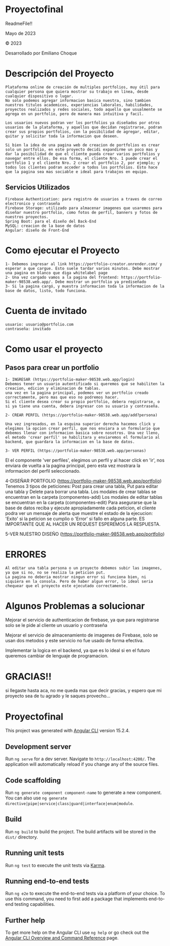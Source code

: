 # Proyectofinal

ReadmeFile!!

Mayo de 2023

© 2023

Desarrollado por Emiliano Choque

# Descripción del Proyecto

    Plataforma online de creación de multiples portfolios, muy útil para cualquier persona que quiera mostrar su trabajo en línea, desde cualquier dispositivo o lugar.
    No solo podemos agregar informacion basica nuestra, sino tambien nuestros titulos academicos, experiencias laborales, habilidades, proyectos realizados y redes sociales, todo aquello que usualmente se agrega en un portfolio, pero de manera mas intuitiva y facil. 

    Los usuarios nuevos podran ver los portfolios ya diseñados por otros usuarios de la plataforma, y aquellos que decidan registrarse, podran crear sus propios portfolios, con la posibilidad de agregar, editar, quitar y solicitar toda la informacion que deseen.

    Si bien la idea de una pagina web de creacion de portfolios es crear solo un portfolio, en este proyecto decidi expandirme un poco mas y dar la posibilidad de que el cliente pueda crear varios portfolios y navegar entre ellos. De esa forma, el cliente Nro. 1 puede crear el portfolio 1 y el cliente Nro. 2 crear el portfolio 2, por ejemplo; y todos los clientes podran acceder a todos los portfolios. Esto hace que la pagina sea mas sociable e ideal para trabajos en equipo.

## Servicios Utilizados

    Firebase Authentication: para registro de usuarios a traves de correo electronico y contraseña
    Firebase Storage: utilizado para almacenar imagenes que usaremos para diseñar nuestro portfolio, como fotos de perfil, banners y fotos de nuestros proyectos.
    Spring Boot: para el diseño del Back-End 
    MySQL: creacion de la base de datos
    Angular: diseño de Front-End

# Como ejecutar el Proyecto
    1- Debemos ingresar al link https://portfolio-creator.onrender.com/ y esperar a que cargue. Esto suele tardar varios minutos. Debe mostrar una pagina en blanco que diga whitelabel page
    2- Una vez cargado vamos a la pagina del frontend: https://portfolio-maker-98538.web.app/. Debe mostrar un portfolio ya prediseñado
    3- Si la pagina cargó, y muestra informacion toda la informacion de la base de datos, listo, todo funciona.

# Cuenta de invitado

    usuario: usuario@portfolio.com  
    contraseña: invitado

# Como usar el proyecto

## Pasos para crear un portfolio

    1- INGRESAR (https://portfolio-maker-98538.web.app/login)
    Debemos tener un usuario autentificado si queremos que se habiliten la creacion, edicion y eliminacion de tablas.
    una vez en la pagina principal, podemos ver un portfolio creado correctamente, pero mas que eso no podremos hacer.
    Si el cliente desea crear su propio portfolio, debera registrarse, o si ya tiene una cuenta, debera ingresar con su usuario y contraseña.

    2- CREAR PERFIL (https://portfolio-maker-98538.web.app/add?persona)

    Una vez ingresados, en la esquina superior derecha hacemos click y elegimos la opcion crear perfil, que nos enviara a un formulario que debemos llenar con informacion basica sobre nosotros. Una vez lleno, el metodo 'crear perfil' se habilitara y enviaremos el formulario al backend, que guardara la informacion en la base de datos.

    3- VER PERFIL (https://portfolio-maker-98538.web.app/personas)
   El el componente 'ver perfiles',  elegimos un perfil y al hacer click en 'ir', nos enviara de vuelta a la pagina principal, pero esta vez mostrara la informacion del perfil seleccionado.

   4-DISEÑAR PORTFOLIO (https://portfolio-maker-98538.web.app/portfolio)
   Tenemos 3 tipos de peticiones: Post para crear una tabla, Put para editar una tabla y Delete para borrar una tabla.
   Los modales de crear tablas se encuentran en la carpeta (componentes-add)
   Los modales de editar tablas se encuentran en la carpeta (componentes-edit)
   Para asegurarse que la base de datos reciba y ejecute apropiadamente cada peticion, el cliente podra ver un mensaje de alerta que muestre el estado de la ejecucion: 'Exito' si la peticion se cumplio o 'Error' si fallo en alguna parte. ES IMPORTANTE QUE AL HACER UN REQUEST ESPEREMOS LA RESPUESTA.

   5-VER NUESTRO DISEÑO (https://portfolio-maker-98538.web.app/portfolio)
   


# ERRORES

    Al editar una tabla persona o un proyecto debemos subir las imagenes, ya que si no, no se realiza la peticion put.
    La pagina no deberia mostrar ningun error si funciona bien, ni siquiera en la consola. Pero de haber algun error, lo ideal seria chequear que el proyecto este ejecutado correctamente.

# Algunos Problemas a solucionar

Mejorar el servicio de authenticacion de firebase, ya que para registrarse solo se le pide al cliente un usuario y contraseña

Mejorar el servicio de almacenamiento de imagenes de Firebase, solo se usan dos metodos y este servicio no fue usado de forma efectiva.

Implementar la logica en el backend, ya que es lo ideal si en el futuro queremos cambiar de lenguaje de programacion.

# GRACIAS!!

si llegaste hasta aca, no me queda mas que decir gracias, y espero que mi proyecto sea de tu agrado y le saques provecho...


















# Proyectofinal

This project was generated with [Angular CLI](https://github.com/angular/angular-cli) version 15.2.4.

## Development server

Run `ng serve` for a dev server. Navigate to `http://localhost:4200/`. The application will automatically reload if you change any of the source files.

## Code scaffolding

Run `ng generate component component-name` to generate a new component. You can also use `ng generate directive|pipe|service|class|guard|interface|enum|module`.

## Build

Run `ng build` to build the project. The build artifacts will be stored in the `dist/` directory.

## Running unit tests

Run `ng test` to execute the unit tests via [Karma](https://karma-runner.github.io).

## Running end-to-end tests

Run `ng e2e` to execute the end-to-end tests via a platform of your choice. To use this command, you need to first add a package that implements end-to-end testing capabilities.

## Further help

To get more help on the Angular CLI use `ng help` or go check out the [Angular CLI Overview and Command Reference](https://angular.io/cli) page.
